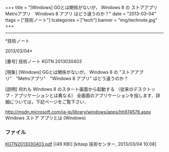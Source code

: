 ﻿+++
title = "[Windows] GGとは関係がないが， Windows 8 の ストアアプリ　Metroアプリ　Windows 8 アプリ はどう違うのか？"
date = "2013-03-04"
ttags = ["技術ノート"]
tcategories = ["tech"]
banner = "img/technote.jpg"
+++

-----------------------------------------------------------------------------------------------------------------------------

*技術ノート

2013/03/04*


[番号]
技術ノート KGTN 2013030403

[現象]
[Windows] GGとは関係がないが， Windows 8 の
"ストアアプリ"　"Metroアプリ"　"Windows 8 アプリ" はどう違うのか？

[説明]
何れも Windows 8 のスタート画面から起動する
（従来のデスクトップ・アプリケーションとは異なる）
全画面のアプリケーションを指します．詳細については，下記ページをご覧下さい．

<http://msdn.microsoft.com/ja-jp/library/windows/apps/hh974576.aspx>
Windows ストア アプリとは (Windows)


### ファイル





[KGTN2013030403.pdf](http://techreport.kitasp.net/attachments/download/1247/KGTN2013030403.pdf)
 [(49 KB)] [kitasp 技術センター, 2013/03/04
10:08]
